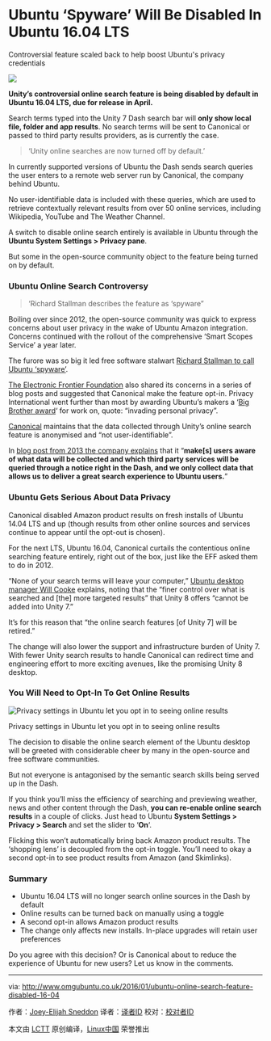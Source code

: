 Ubuntu ‘Spyware’ Will Be Disabled In Ubuntu 16.04 LTS
================================================================================
Controversial feature scaled back to help boost Ubuntu's privacy credentials

![](http://www.omgubuntu.co.uk/wp-content/uploads/2013/09/as2.jpg)

**Unity’s controversial online search feature is being disabled by default in Ubuntu 16.04 LTS, due for release in April.**

Search terms typed into the Unity 7 Dash search bar will **only show local file, folder and app results**. No search terms will be sent to Canonical or passed to third party results providers, as is currently the case.

> ‘Unity online searches are now turned off by default.’

In currently supported versions of Ubuntu the Dash sends search queries the user enters to a remote web server run by Canonical, the company behind Ubuntu.

No user-identifiable data is included with these queries, which are used to retrieve contextually relevant results from over 50 online services, including Wikipedia, YouTube and The Weather Channel.

A switch to disable online search entirely is available in Ubuntu through the **Ubuntu System Settings > Privacy pane**.

But some in the open-source community object to the feature being turned on by default.

### Ubuntu Online Search Controversy ###

> ‘Richard Stallman describes the feature as ‘spyware”

Boiling over since 2012, the open-source community was quick to express concerns about user privacy in the wake of Ubuntu Amazon integration. Concerns continued with the rollout of the comprehensive ‘Smart Scopes Service’ a year later.

The furore was so big it led free software stalwart [Richard Stallman to call Ubuntu ‘spyware’][1].

[The Electronic Frontier Foundation][2] also shared its concerns in a series of blog posts and suggested that Canonical make the feature opt-in. Privacy International went further than most by awarding Ubuntu’s makers a ‘[Big Brother award][3]‘ for work on, quote: “invading personal privacy”.

[Canonical][4] maintains that the data collected through Unity’s online search feature is anonymised and “not user-identifiable”.

In [blog post from 2013 the company explains][5] that it “**make[s] users aware of what data will be collected and which third party services will be queried through a notice right in the Dash, and we only collect data that allows us to deliver a great search experience to Ubuntu users.**”

### Ubuntu Gets Serious About Data Privacy ###

Canonical disabled Amazon product results on fresh installs of Ubuntu 14.04 LTS and up (though results from other online sources and services continue to appear until the opt-out is chosen).

For the next LTS, Ubuntu 16.04, Canonical curtails the contentious online searching feature entirely, right out of the box, just like the EFF asked them to do in 2012.

“None of your search terms will leave your computer,” [Ubuntu desktop manager Will Cooke][6] explains, noting that the “finer control over what is searched and [the] more targeted results” that Unity 8 offers “cannot be added into Unity 7.”

It’s for this reason that “the online search features [of Unity 7] will be retired.”

The change will also lower the support and infrastructure burden of Unity 7. With fewer Unity search results to handle Canonical can redirect time and engineering effort to more exciting avenues, like the promising Unity 8 desktop.

### You Will Need to Opt-In To Get Online Results ###

![Privacy settings in Ubuntu let you opt in to seeing online results](http://www.omgubuntu.co.uk/wp-content/uploads/2013/04/privacy.jpg)

Privacy settings in Ubuntu let you opt in to seeing online results

The decision to disable the online search element of the Ubuntu desktop will be greeted with considerable cheer by many in the open-source and free software communities.

But not everyone is antagonised by the semantic search skills being served up in the Dash.

If you think you’ll miss the efficiency of searching and previewing weather, news and other content through the Dash, **you can re-enable online search results** in a couple of clicks. Just head to Ubuntu **System Settings > Privacy > Search** and set the slider to ‘**On**‘.

Flicking this won’t automatically bring back Amazon product results. The ‘shopping lens’ is decoupled from the opt-in toggle. You’ll need to okay a second opt-in to see product results from Amazon (and Skimlinks).

### Summary ###

- Ubuntu 16.04 LTS will no longer search online sources in the Dash by default
- Online results can be turned back on manually using a toggle
- A second opt-in allows Amazon product results
- The change only affects new installs. In-place upgrades will retain user preferences

Do you agree with this decision? Or is Canonical about to reduce the experience of Ubuntu for new users? Let us know in the comments.

--------------------------------------------------------------------------------

via: http://www.omgubuntu.co.uk/2016/01/ubuntu-online-search-feature-disabled-16-04

作者：[Joey-Elijah Sneddon][a]
译者：[译者ID](https://github.com/译者ID)
校对：[校对者ID](https://github.com/校对者ID)

本文由 [LCTT](https://github.com/LCTT/TranslateProject) 原创编译，[Linux中国](https://linux.cn/) 荣誉推出

[a]:https://plus.google.com/117485690627814051450/?rel=author
[1]:http://arstechnica.com/information-technology/2012/12/richard-stallman-calls-ubuntu-spyware-because-it-tracks-searches/?utm_source=omgubuntu
[2]:https://www.eff.org/deeplinks/2012/10/privacy-ubuntu-1210-amazon-ads-and-data-leaks?utm_source=omgubuntu
[3]:http://www.omgubuntu.co.uk/2013/10/ubuntu-wins-big-brother-austria-privacy-award
[4]:http://blog.canonical.com/2012/12/07/searching-in-the-dash-in-ubuntu-13-04/
[5]:http://blog.canonical.com/2012/12/07/searching-in-the-dash-in-ubuntu-13-04/?utm_source=omgubuntu
[6]:http://www.whizzy.org/2015/12/online-searches-in-the-dash-to-be-off-by-default?utm_source=omgubuntu
